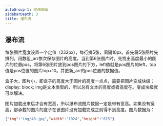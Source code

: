 ```yaml
---
autoGroup-1: 网络基础
sidebarDepth: 3
title: 瀑布流
---
```


## 瀑布流
每张图片宽度设置一个定值（232px），每行排5张，间隔10px。首先将5张图片先排列，用数组_arr依次保存图片的高度。当到第6张图片时，先找出高度最小的图片的位置pos，将第6张图片放到pos图片的下方，left值就是pos图片的left，top值是pos位置的图片top+10。并更新_arr的pos位置的数据值。

盒子大，图片小，即盒子的高度大于图片的高度一点点，需要把图片变成块级：display: block; img是文本类型的，所以总有文本的高度或者高度在。变成块级就可以解决。

图片加载出来后才会有宽高，所以瀑布流图片数据一定是带有宽高。如果没有宽高，那承载的图片的盒子在该图片没有加载完成之前得不到高度。图片数据为：
```json
{"img":"img/40.jpg","width":"1024","height":"615"}
```

